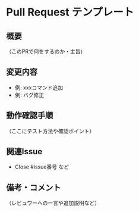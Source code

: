 # Pull Request テンプレート

## 概要
（このPRで何をするのか・主旨）

## 変更内容
- 例: xxxコマンド追加
- 例: バグ修正

## 動作確認手順
（ここにテスト方法や確認ポイント）

## 関連Issue
- Close #issue番号 など

## 備考・コメント
（レビュワーへの一言や追加説明など）
